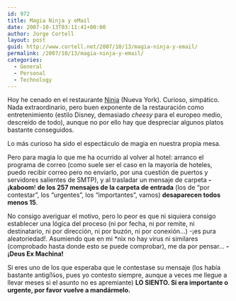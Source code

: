 ```yaml
---
id: 972
title: Magia Ninja y eMail
date: 2007-10-13T03:11:41+00:00
author: Jorge Cortell
layout: post
guid: http://www.cortell.net/2007/10/13/magia-ninja-y-email/
permalink: /2007/10/13/magia-ninja-y-email/
categories:
  - General
  - Personal
  - Technology
---
```

Hoy he cenado en el restaurante <a title="Ninja New York" target="_blank" href="http://www.ninjanewyork.com/">Ninja</a> (Nueva York). Curioso, simpático. Nada extraordinario, pero buen exponente de la restauración como entretenimiento (estilo Disney, demasiado _cheesy_ para el europeo medio, descreí­do de todo), aunque no por ello hay que despreciar algunos platos bastante conseguidos.

Lo más curioso ha sido el espectáculo de magia en nuestra propia mesa.

Pero para magia lo que me ha ocurrido al volver al hotel: arranco el programa de correo (como suele ser el caso en la mayorí­a de hoteles, puedo recibir correo pero no enviarlo, por una cuestión de puertos y servidores salientes de SMTP), y al trasladar un mensaje de carpeta **-¡kaboom**! **de los 257 mensajes de la carpeta de entrada** (los de &#8220;por contestar&#8221;, los &#8220;urgentes&#8221;, los &#8220;importantes&#8221;, vamos) **desaparecen todos menos 15**.

No consigo averiguar el motivo, pero lo peor es que ni siquiera consigo establecer una lógica del proceso (ni por fecha, ni por remite, ni destinatario, ni por dirección, ni por buzón, ni por conexión&#8230;) -¡es pura aleatoriedad!. Asumiendo que en mi *nix no hay virus ni similares (comprobado hasta donde esto se puede comprobar), me da por pensar&#8230; **-¡Deus Ex Machina!**

Si eres uno de los que esperaba que le contestase su mensaje (los habí­a bastante antigí¼os, pues yo contesto siempre, aunque a veces me llegue a llevar meses si el asunto no es apremiante) **LO SIENTO. Si era importante o urgente, por favor vuelve a mandármelo.**